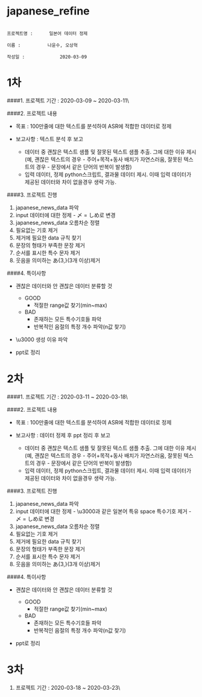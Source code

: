 # japanese_refine

                                                                                 프로젝트명 :      일본어 데이터 정제
                                                                                       이름 :          나윤수, 오상혁
                                                                                     작성일 :             2020-03-09
                                                                                     

1차
=======================================================
####1. 프로젝트 기간 : 2020-03-09 ~ 2020-03-11\

####2. 프로젝트 내용
  * 목표 : 100만줄에 대한 텍스트를 분석하여 ASR에 적합한 데이터로 정제
  
  * 보고사항 : 텍스트 분석 후 보고
    - 데이터 중 괜찮은 텍스트 샘플 및 잘못된 텍스트 샘플 추출. 그에 대한 이유 제시
      (예, 괜찮은 텍스트의 경우 - 주어+목적+동사 배치가 자연스러움, 잘못된 텍스트의 경우 -  문장에서 같은 단어의 반복이 발생함) 
    - 입력 데이터, 정제 python스크립트, 결과물 데이터 제시. 이때 입력 데이터가 제공된 데이터와 차이 없을경우 생략 가능. 

####3. 프로젝트 진행
  1. japanese_news_data 파악
  2. input 데이터에 대한 정제
    - 〆 = しめ로 변경
  3. japanese_news_data 오름차순 정렬
  4. 필요없는 기호 제거
  5. 제거에 필요한 data 규칙 찾기
  6. 문장의 형태가 부족한 문장 제거
  7. 순서를 표시한 특수 문자 제거
  8. 웃음을 의미하는 あ{3,}(3개 이상)제거

####4. 특이사항
  * 괜찮은 데이터와 안 괜찮은 데이터 분류할 것
    * GOOD
      * 적절한 range값 찾기(min~max)
    * BAD
      * 존재하는 모든 특수기호들 파악
      * 반복적인 음절의 특정 개수 파악(n값 찾기)
  
  * \u3000 생성 이유 파악
  * ppt로 정리
  

2차
=======================================================
####1. 프로젝트 기간 : 2020-03-11 ~ 2020-03-18\

####2. 프로젝트 내용
  * 목표 : 100만줄에 대한 텍스트를 분석하여 ASR에 적합한 데이터로 정제
  
  * 보고사항 : 데이터 정제 후 ppt 정리 후 보고
    - 데이터 중 괜찮은 텍스트 샘플 및 잘못된 텍스트 샘플 추출. 그에 대한 이유 제시
      (예, 괜찮은 텍스트의 경우 - 주어+목적+동사 배치가 자연스러움, 잘못된 텍스트의 경우 -  문장에서 같은 단어의 반복이 발생함) 
    - 입력 데이터, 정제 python스크립트, 결과물 데이터 제시. 이때 입력 데이터가 제공된 데이터와 차이 없을경우 생략 가능. 

####3. 프로젝트 진행
  1. japanese_news_data 파악
  2. input 데이터에 대한 정제
    - \u3000과 같은 일본어 특유 space 특수기호 제거
    - 〆 = しめ로 변경
  3. japanese_news_data 오름차순 정렬
  4. 필요없는 기호 제거
  5. 제거에 필요한 data 규칙 찾기
  6. 문장의 형태가 부족한 문장 제거
  7. 순서를 표시한 특수 문자 제거
  8. 웃음을 의미하는 あ{3,}(3개 이상)제거

####4. 특이사항
  * 괜찮은 데이터와 안 괜찮은 데이터 분류할 것
    * GOOD
      * 적절한 range값 찾기(min~max)
    * BAD
      * 존재하는 모든 특수기호들 파악
      * 반복적인 음절의 특정 개수 파악(n값 찾기)
  
  * ppt로 정리

3차
=======================================================
1. 프로젝트 기간 : 2020-03-18 ~ 2020-03-23\
